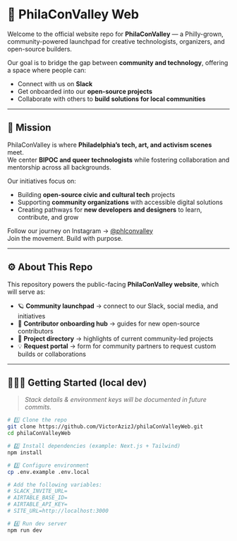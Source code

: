 # 🌆 PhilaConValley Web

Welcome to the official website repo for **PhilaConValley** — a Philly-grown, community-powered launchpad for creative technologists, organizers, and open-source builders.

Our goal is to bridge the gap between **community and technology**, offering a space where people can:
- Connect with us on **Slack**
- Get onboarded into our **open-source projects**
- Collaborate with others to **build solutions for local communities**

---

## 🧭 Mission

PhilaConValley is where **Philadelphia’s tech, art, and activism scenes** meet.  
We center **BIPOC and queer technologists** while fostering collaboration and mentorship across all backgrounds.

Our initiatives focus on:
- Building **open-source civic and cultural tech** projects  
- Supporting **community organizations** with accessible digital solutions  
- Creating pathways for **new developers and designers** to learn, contribute, and grow  

Follow our journey on Instagram → [@phlconvalley](https://www.instagram.com/phlconvalley/)  
Join the movement. Build with purpose.

---

## ⚙️ About This Repo

This repository powers the public-facing **PhilaConValley website**, which will serve as:

- 🪐 **Community launchpad** → connect to our Slack, social media, and initiatives  
- 🚀 **Contributor onboarding hub** → guides for new open-source contributors  
- 🧩 **Project directory** → highlights of current community-led projects  
- 💡 **Request portal** → form for community partners to request custom builds or collaborations  

---

## 🧑🏽‍💻 Getting Started (local dev)

> _Stack details & environment keys will be documented in future commits._

```bash
# 1️⃣ Clone the repo
git clone https://github.com/VictorAzizJ/philaConValleyWeb.git
cd philaConValleyWeb

# 2️⃣ Install dependencies (example: Next.js + Tailwind)
npm install

# 3️⃣ Configure environment
cp .env.example .env.local

# Add the following variables:
# SLACK_INVITE_URL=
# AIRTABLE_BASE_ID=
# AIRTABLE_API_KEY=
# SITE_URL=http://localhost:3000

# 4️⃣ Run dev server
npm run dev
